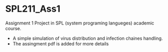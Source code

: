 # SPL211_Ass1
  Assignment 1 Project in SPL (system programing langueges) academic course.
 - A simple simulation of virus distribution and infection chaines handling.
 - The assingment pdf is added for more details
